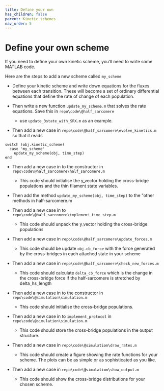 ```yaml
---
title: Define your own
has_children: false
parent: Kinetic schemes
nav_order: 5
---
```


# Define your own scheme

If you need to define your own kinetic scheme, you'll need to write some MATLAB code.

Here are the steps to add a new scheme called `my_scheme`

+ Define your kinetic scheme and write down equations for the fluxes between each transition. These will become a set of ordinary differential equations that define the rate of change of each population.


+ Then write a new function `update_my_scheme.m` that solves the rate equations. Save this in `repo\code\@half_sarcomere`
  + use `update_3state_with_SRX.m` as an example.


+ Then add a new case in `repo\code\@half_sarcomere\evolve_kinetics.m` so that it reads
````
switch (obj.kinetic_scheme)
  case 'my_scheme'
    update_my_scheme(obj, time_step)
end
````

+ Then add a new case in to the constructor in `repo\code\@half_sarcomere\half_sarcomere.m`
  + This code should initialise the y_vector holding the cross-bridge populations and the thin filament state variables.

+ Then add the method `update_my_scheme(obj, time_step)` to the "other methods in half-sarcomere.m

+ Then add a new case in to `repo\code\@half_sarcomere\implement_time_step.m`
  + This code should unpack the y_vector holding the cross-bridge populations


+ Then add a new case in `repo\code\@half_sarcomere\update_forces.m`
  + This code should be update `obj.cb_force` with the force generated by the cross-bridges in each attached state in your scheme


+ Then add a new case in `repo\code\@half_sarcomere\check_new_forces.m`
  + This code should calculate `delta_cb_force` which is the change in the cross-bridge force if the half-sarcomere is stretched by delta_hs_length


+ Then add a new case in to the constructor in `repo\code\@simulation\simulation.m`
  + This code should initialise the cross-bridge populations.


+ Then add a new case in to `implement_protocol` in `repo\code\@simulation\simulation.m`
  + This code should store the cross-bridge populations in the output structure.


+ Then add a new case in `repo\code\@simulation\draw_rates.m`
  + This code should create a figure showing the rate functions for your scheme. The plots can be as simple or as sophisticated as you like.

+ Then add a new case in `repo\code\@simulation\show_output.m`
  + This code should show the cross-bridge distributions for your chosen scheme.

